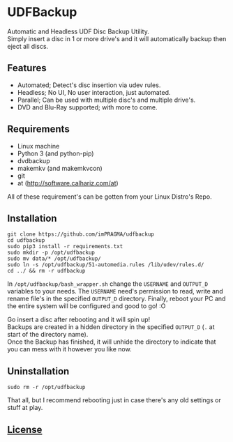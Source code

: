 # UDFBackup
Automatic and Headless UDF Disc Backup Utility.  
Simply insert a disc in 1 or more drive's and it will automatically backup then eject all discs.

## Features
- Automated; Detect's disc insertion via udev rules.
- Headless; No UI, No user interaction, just automated.
- Parallel; Can be used with multiple disc's and multiple drive's.
- DVD and Blu-Ray supported; with more to come.

## Requirements
- Linux machine
- Python 3 (and python-pip)
- dvdbackup
- makemkv (and makemkvcon)
- git
- at (http://software.calhariz.com/at)

All of these requirement's can be gotten from your Linux Distro's Repo.

## Installation
```
git clone https://github.com/imPRAGMA/udfbackup
cd udfbackup
sudo pip3 install -r requirements.txt
sudo mkdir -p /opt/udfbackup
sudo mv data/* /opt/udfbackup/
sudo ln -s /opt/udfbackup/51-automedia.rules /lib/udev/rules.d/
cd ../ && rm -r udfbackup
```
In `/opt/udfbackup/bash_wrapper.sh` change the `USERNAME` and `OUTPUT_D` variables to your needs. The `USERNAME` need's permission to read, write and rename file's in the specified `OUTPUT_D` directory.
Finally, reboot your PC and the entire system will be configured and good to go! :O

Go insert a disc after rebooting and it will spin up!  
Backups are created in a hidden directory in the specified `OUTPUT_D` (`.` at start of the directory name).  
Once the Backup has finished, it will unhide the directory to indicate that you can mess with it however you like now.

## Uninstallation
```
sudo rm -r /opt/udfbackup
```
That all, but I recommend rebooting just in case there's any old settings or stuff at play.

## [License](LICENSE)